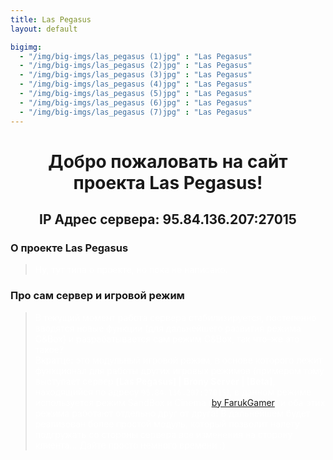 ```yaml
---
title: Las Pegasus
layout: default

bigimg:
  - "/img/big-imgs/las_pegasus (1)jpg" : "Las Pegasus"
  - "/img/big-imgs/las_pegasus (2)jpg" : "Las Pegasus"
  - "/img/big-imgs/las_pegasus (3)jpg" : "Las Pegasus"
  - "/img/big-imgs/las_pegasus (4)jpg" : "Las Pegasus"
  - "/img/big-imgs/las_pegasus (5)jpg" : "Las Pegasus"
  - "/img/big-imgs/las_pegasus (6)jpg" : "Las Pegasus"
  - "/img/big-imgs/las_pegasus (7)jpg" : "Las Pegasus"
---
```

 
# <center>Добро пожаловать на сайт проекта Las Pegasus!</center>
## <center>IP Адрес сервера: 95.84.136.207:27015</center>

### О проекте Las Pegasus
><span style="color:white">Ну, тут типа о проекте, но пока не написано.</span>

### Про сам сервер и игровой режим
><span style="color:white">В текущий момент работа сервера стабилизируется, постепенно вводятся новые функции (для дальнейшего развития режима C&Box)
и разрабатывается сам режим C&Box, так что-же это такое?<br>Вкратце: это модульный игровой режим, в основе которого лежит функционал
для работы других игровых режимов (примером тому выступает сервер **[Las Pegasus] | Brony Server | [Beta]**, находящийся по адресу `95.84.136.207:27015`),
в данном режиме используется режим SandBox и Cinema ([by FarukGamer](https://github.com/FarukGamer/cinema)) и оба этих режима работают отдельно друг от друга! В дальнейшем будет
реализован более простой модуль, который позволит налету подгружать со стороны сервера все изменения на сторону клиента... Дайте просто немного времени :)</span>